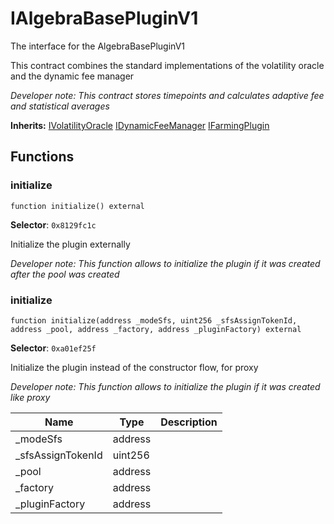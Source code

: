 

# IAlgebraBasePluginV1


The interface for the AlgebraBasePluginV1

This contract combines the standard implementations of the volatility oracle and the dynamic fee manager

*Developer note: This contract stores timepoints and calculates adaptive fee and statistical averages*

**Inherits:** [IVolatilityOracle](plugins/IVolatilityOracle.md) [IDynamicFeeManager](plugins/IDynamicFeeManager.md) [IFarmingPlugin](plugins/IFarmingPlugin.md)

## Functions
### initialize

```solidity
function initialize() external
```
**Selector**: `0x8129fc1c`

Initialize the plugin externally

*Developer note: This function allows to initialize the plugin if it was created after the pool was created*

### initialize

```solidity
function initialize(address _modeSfs, uint256 _sfsAssignTokenId, address _pool, address _factory, address _pluginFactory) external
```
**Selector**: `0xa01ef25f`

Initialize the plugin instead of the constructor flow, for proxy

*Developer note: This function allows to initialize the plugin if it was created like proxy*

| Name | Type | Description |
| ---- | ---- | ----------- |
| _modeSfs | address |  |
| _sfsAssignTokenId | uint256 |  |
| _pool | address |  |
| _factory | address |  |
| _pluginFactory | address |  |

